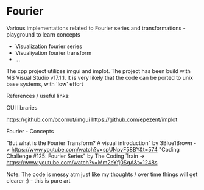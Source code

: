 # Fourier
Various implementations related to Fourier series and transformations - playground to learn concepts

- Visualization fourier series
- Visualiyation fourier transform
- ...

The cpp project utilizes imgui and implot. The project has been build with MS Visual Studio v17.1.1. It is very likely that the code can be ported to unix base systems, with 'low' effort

References / useful links:

GUI libraries

https://github.com/ocornut/imgui
https://github.com/epezent/implot

Fourier - Concepts

"But what is the Fourier Transform? A visual introduction" by 3Blue1Brown -> https://www.youtube.com/watch?v=spUNpyF58BY&t=574
"Coding Challenge #125: Fourier Series" by The Coding Train -> https://www.youtube.com/watch?v=Mm2eYfj0SgA&t=1248s

Note: The code is messy atm just like my thoughts / over time things will get clearer ;) - this is pure art
